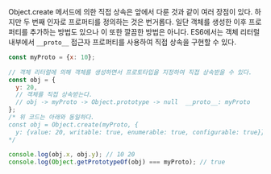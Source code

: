 Object.create 메서드에 의한 직접 상속은 앞에서 다룬 것과 같이 여러 장점이 있다. 하지만 두 번째 인자로 프로퍼티를 정의하는 것은 번거롭다. 일단 객체를 생성한 이후 프로퍼티를 추가하는 방법도 있으나 이 또한 깔끔한 방법은 아니다.
ES6에서는 객체 리터럴 내부에서 `__proto__` 접근자 프로퍼티를 사용하여 직접 상속을 구현할 수 있다.

```javascript
const myProto = {x: 10};  
  
// 객체 리터럴에 의해 객체를 생성하면서 프로토타입을 지정하여 직접 상속받을 수 있다.  
const obj = {  
  y: 20,  
  // 객체를 직접 상속받는다.  
  // obj -> myProto -> Object.prototype -> null  __proto__: myProto  
};  
/* 위 코드는 아래와 동일하다.  
const obj = Object.create(myProto, {  
  y: {value: 20, writable: true, enumerable: true, configurable: true}});  
*/  
  
console.log(obj.x, obj.y); // 10 20  
console.log(Object.getPrototypeOf(obj) === myProto); // true
```

